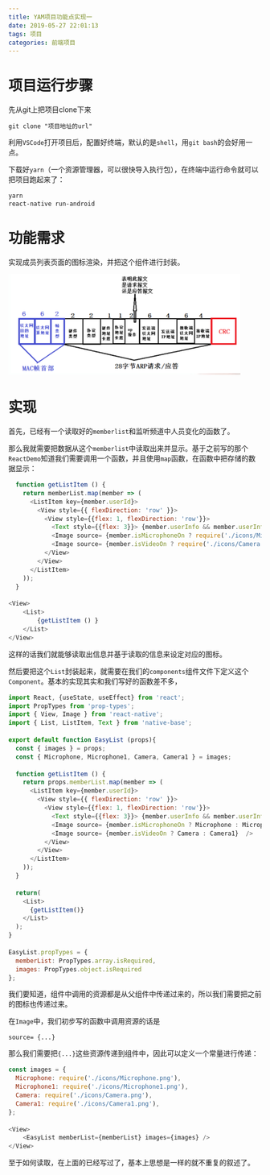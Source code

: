 ```yaml
---
title: YAM项目功能点实现一
date: 2019-05-27 22:01:13
tags: 项目
categories: 前端项目
---
```


# 项目运行步骤

先从git上把项目clone下来

```
git clone "项目地址的url"
```

利用`VSCode`打开项目后，配置好终端，默认的是`shell`，用`git bash`的会好用一点。

下载好`yarn`（一个资源管理器，可以很快导入执行包），在终端中运行命令就可以把项目跑起来了：

```
yarn
react-native run-android
```

# 功能需求

实现成员列表页面的图标渲染，并把这个组件进行封装。

![](1.png)

# 实现

首先，已经有一个读取好的`memberlist`和监听频道中人员变化的函数了。

那么我就需要把数据从这个`memberlist`中读取出来并显示。基于之前写的那个`ReactDemo`知道我们需要调用一个函数，并且使用`map`函数，在函数中把存储的数据显示：

```javascript
  function getListItem () {
    return memberList.map(member => (
      <ListItem key={member.userId}>
        <View style={{ flexDirection: 'row' }}>
          <View style={{flex: 1, flexDirection: 'row'}}>
            <Text style={{flex: 3}}> {member.userInfo && member.userInfo.nick_name}</Text>
            <Image source= {member.isMicrophoneOn ? require('./icons/Microphone.png') : require('./icons/Microphone1.png')} />
            <Image source= {member.isVideoOn ? require('./icons/Camera.png') : require('./icons/Camera1.png')} />
          </View>
        </View>
      </ListItem>
    ));
  }
  
<View>
    <List>
    	{getListItem () }
    </List>
</View>
```

这样的话我们就能够读取出信息并基于读取的信息来设定对应的图标。

然后要把这个`List`封装起来，就需要在我们的`components`组件文件下定义这个`Component`。基本的实现其实和我们写好的函数差不多，

```javascript
import React, {useState, useEffect} from 'react';
import PropTypes from 'prop-types';
import { View, Image } from 'react-native';
import { List, ListItem, Text } from 'native-base';

export default function EasyList (props){
  const { images } = props;
  const { Microphone, Microphone1, Camera, Camera1 } = images;

  function getListItem () {
    return props.memberList.map(member => (
      <ListItem key={member.userId}>
        <View style={{ flexDirection: 'row' }}>
          <View style={{flex: 1, flexDirection: 'row'}}>
            <Text style={{flex: 3}}> {member.userInfo && member.userInfo.nick_name}</Text>
            <Image source= {member.isMicrophoneOn ? Microphone : Microphone1} />
            <Image source= {member.isVideoOn ? Camera : Camera1}  />
          </View>
        </View>
      </ListItem>
    ));
  }

  return(
    <List>
      {getListItem()}
    </List>
  );
}

EasyList.propTypes = {
  memberList: PropTypes.array.isRequired,
  images: PropTypes.object.isRequired
};
```

我们要知道，组件中调用的资源都是从父组件中传递过来的，所以我们需要把之前的图标也传递过来。

在`Image`中，我们初步写的函数中调用资源的话是 

```
source= {...}
```

那么我们需要把`{...}`这些资源传递到组件中，因此可以定义一个常量进行传递：

```javascript
const images = {
  Microphone: require('./icons/Microphone.png'),
  Microphone1: require('./icons/Microphone1.png'),
  Camera: require('./icons/Camera.png'),
  Camera1: require('./icons/Camera1.png'),
};

<View>
	<EasyList memberList={memberList} images={images} />
</View>
```

至于如何读取，在上面的已经写过了，基本上思想是一样的就不重复的叙述了。